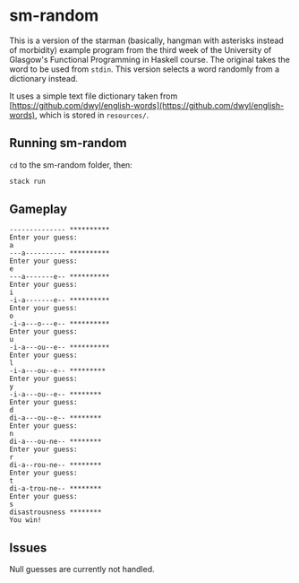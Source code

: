 # sm-random
This is a version of the starman (basically, hangman with asterisks instead of morbidity) example program from the third week of the University of Glasgow's Functional Programming in Haskell course. The original takes the word to be used from `stdin`. This version selects a word randomly from a dictionary instead.

It uses a simple text file dictionary taken from [https://github.com/dwyl/english-words](https://github.com/dwyl/english-words), which is stored in `resources/`.

## Running sm-random
`cd` to the sm-random folder, then:

``` sh
stack run
```
## Gameplay

```
-------------- **********
Enter your guess: 
a
---a---------- **********
Enter your guess: 
e
---a-------e-- **********
Enter your guess: 
i
-i-a-------e-- **********
Enter your guess: 
o
-i-a---o---e-- **********
Enter your guess: 
u
-i-a---ou--e-- **********
Enter your guess: 
l
-i-a---ou--e-- *********
Enter your guess: 
y
-i-a---ou--e-- ********
Enter your guess: 
d
di-a---ou--e-- ********
Enter your guess: 
n
di-a---ou-ne-- ********
Enter your guess: 
r
di-a--rou-ne-- ********
Enter your guess: 
t
di-a-trou-ne-- ********
Enter your guess: 
s
disastrousness ********
You win!
```

## Issues
Null guesses are currently not handled.
